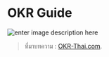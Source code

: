 
OKR Guide
==

![enter image description here](https://www.okr-thai.com/wp-content/uploads/2019/03/okr-guide.jpg)





> ที่มาบทความ : [OKR-Thai.com](https://www.okr-thai.com/okr-guide/).
<!--stackedit_data:
eyJoaXN0b3J5IjpbOTUzNDI4OTk2XX0=
-->